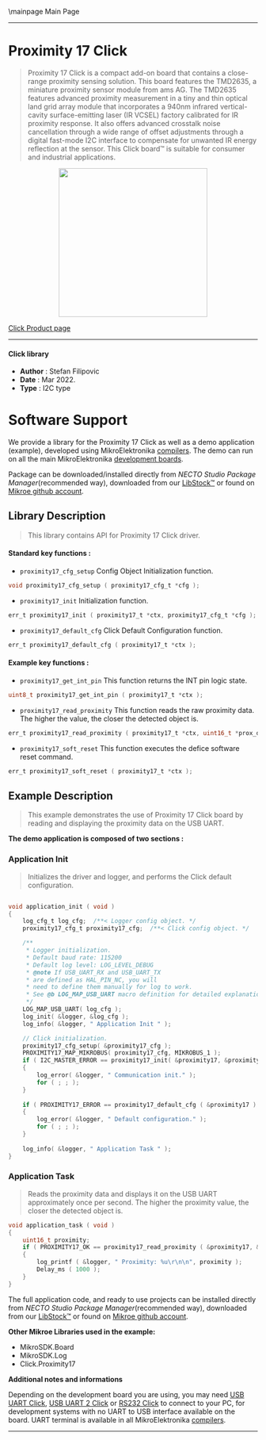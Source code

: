 \mainpage Main Page

---
# Proximity 17 Click

> Proximity 17 Click is a compact add-on board that contains a close-range proximity sensing solution. This board features the TMD2635, a miniature proximity sensor module from ams AG. The TMD2635 features advanced proximity measurement in a tiny and thin optical land grid array module that incorporates a 940nm infrared vertical-cavity surface-emitting laser (IR VCSEL) factory calibrated for IR proximity response. It also offers advanced crosstalk noise cancellation through a wide range of offset adjustments through a digital fast-mode I2C interface to compensate for unwanted IR energy reflection at the sensor. This Click board™ is suitable for consumer and industrial applications.

<p align="center">
  <img src="https://download.mikroe.com/images/click_for_ide/proximity17_click.png" height=300px>
</p>

[Click Product page](https://www.mikroe.com/proximity-17-click)

---


#### Click library

- **Author**        : Stefan Filipovic
- **Date**          : Mar 2022.
- **Type**          : I2C type


# Software Support

We provide a library for the Proximity 17 Click
as well as a demo application (example), developed using MikroElektronika
[compilers](https://www.mikroe.com/necto-studio).
The demo can run on all the main MikroElektronika [development boards](https://www.mikroe.com/development-boards).

Package can be downloaded/installed directly from *NECTO Studio Package Manager*(recommended way), downloaded from our [LibStock&trade;](https://libstock.mikroe.com) or found on [Mikroe github account](https://github.com/MikroElektronika/mikrosdk_click_v2/tree/master/clicks).

## Library Description

> This library contains API for Proximity 17 Click driver.

#### Standard key functions :

- `proximity17_cfg_setup` Config Object Initialization function.
```c
void proximity17_cfg_setup ( proximity17_cfg_t *cfg );
```

- `proximity17_init` Initialization function.
```c
err_t proximity17_init ( proximity17_t *ctx, proximity17_cfg_t *cfg );
```

- `proximity17_default_cfg` Click Default Configuration function.
```c
err_t proximity17_default_cfg ( proximity17_t *ctx );
```

#### Example key functions :

- `proximity17_get_int_pin` This function returns the INT pin logic state.
```c
uint8_t proximity17_get_int_pin ( proximity17_t *ctx );
```

- `proximity17_read_proximity` This function reads the raw proximity data. The higher the value, the closer the detected object is.
```c
err_t proximity17_read_proximity ( proximity17_t *ctx, uint16_t *prox_data );
```

- `proximity17_soft_reset` This function executes the defice software reset command.
```c
err_t proximity17_soft_reset ( proximity17_t *ctx );
```

## Example Description

> This example demonstrates the use of Proximity 17 Click board by reading and displaying the proximity data on the USB UART.

**The demo application is composed of two sections :**

### Application Init

> Initializes the driver and logger, and performs the Click default configuration.

```c

void application_init ( void )
{
    log_cfg_t log_cfg;  /**< Logger config object. */
    proximity17_cfg_t proximity17_cfg;  /**< Click config object. */

    /** 
     * Logger initialization.
     * Default baud rate: 115200
     * Default log level: LOG_LEVEL_DEBUG
     * @note If USB_UART_RX and USB_UART_TX 
     * are defined as HAL_PIN_NC, you will 
     * need to define them manually for log to work. 
     * See @b LOG_MAP_USB_UART macro definition for detailed explanation.
     */
    LOG_MAP_USB_UART( log_cfg );
    log_init( &logger, &log_cfg );
    log_info( &logger, " Application Init " );

    // Click initialization.
    proximity17_cfg_setup( &proximity17_cfg );
    PROXIMITY17_MAP_MIKROBUS( proximity17_cfg, MIKROBUS_1 );
    if ( I2C_MASTER_ERROR == proximity17_init( &proximity17, &proximity17_cfg ) ) 
    {
        log_error( &logger, " Communication init." );
        for ( ; ; );
    }
    
    if ( PROXIMITY17_ERROR == proximity17_default_cfg ( &proximity17 ) )
    {
        log_error( &logger, " Default configuration." );
        for ( ; ; );
    }
    
    log_info( &logger, " Application Task " );
}

```

### Application Task

> Reads the proximity data and displays it on the USB UART approximately once per second. The higher the proximity value, the closer the detected object is.

```c
void application_task ( void )
{
    uint16_t proximity;
    if ( PROXIMITY17_OK == proximity17_read_proximity ( &proximity17, &proximity ) )
    {
        log_printf ( &logger, " Proximity: %u\r\n\n", proximity );
        Delay_ms ( 1000 );
    }
}
```

The full application code, and ready to use projects can be installed directly from *NECTO Studio Package Manager*(recommended way), downloaded from our [LibStock&trade;](https://libstock.mikroe.com) or found on [Mikroe github account](https://github.com/MikroElektronika/mikrosdk_click_v2/tree/master/clicks).

**Other Mikroe Libraries used in the example:**

- MikroSDK.Board
- MikroSDK.Log
- Click.Proximity17

**Additional notes and informations**

Depending on the development board you are using, you may need
[USB UART Click](https://www.mikroe.com/usb-uart-click),
[USB UART 2 Click](https://www.mikroe.com/usb-uart-2-click) or
[RS232 Click](https://www.mikroe.com/rs232-click) to connect to your PC, for
development systems with no UART to USB interface available on the board. UART
terminal is available in all MikroElektronika
[compilers](https://shop.mikroe.com/compilers).

---
